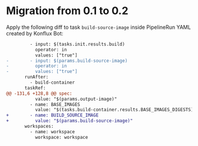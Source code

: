# Migration from 0.1 to 0.2

Apply the following diff to task `build-source-image` inside PipelineRun YAML created by Konflux Bot:

```diff
         - input: $(tasks.init.results.build)
           operator: in
           values: ["true"]
-        - input: $(params.build-source-image)
-          operator: in
-          values: ["true"]
       runAfter:
         - build-container
       taskRef:
@@ -131,6 +128,8 @@ spec:
           value: "$(params.output-image)"
         - name: BASE_IMAGES
           value: "$(tasks.build-container.results.BASE_IMAGES_DIGESTS)"
+        - name: BUILD_SOURCE_IMAGE
+          value: "$(params.build-source-image)"
       workspaces:
         - name: workspace
           workspace: workspace
```

